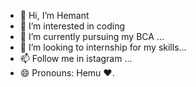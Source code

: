 - 👋 Hi, I’m Hemant
- 👀 I’m interested in coding
-  🌱 I’m currently pursuing my BCA ...
- 💞️ I’m looking to internship for my skills...
- 📫 Follow me in istagram ...
- 😄 Pronouns: Hemu ❤️.
  
<!---
Hemant62382/Hemant62382 is a ✨ special ✨ repository because its `README.md` (this file) appears on your GitHub profile.
You can click the Preview link to take a look at your changes.
--->
